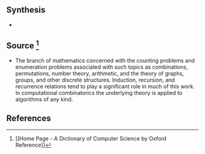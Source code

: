 ## Synthesis
- 
## Source [^1]
- The branch of mathematics concerned with the counting problems and enumeration problems associated with such topics as combinations, permutations, number theory, arithmetic, and the theory of graphs, groups, and other discrete structures. Induction, recursion, and recurrence relations tend to play a significant role in much of this work. In computational combinatorics the underlying theory is applied to algorithms of any kind.
## References

[^1]: [[Home Page - A Dictionary of Computer Science by Oxford Reference]]